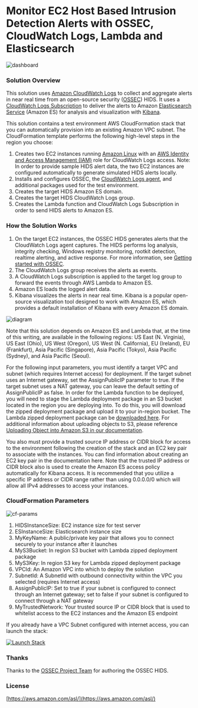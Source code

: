 # Monitor EC2 Host Based Intrusion Detection Alerts with OSSEC, CloudWatch Logs, Lambda and Elasticsearch

![dashboard](https://github.com/awslabs/hids-cloudwatchlogs-elasticsearch-template/blob/master/images/hids-dashboard.png)

### Solution Overview
This solution uses [Amazon CloudWatch Logs](http://docs.aws.amazon.com/AmazonCloudWatch/latest/logs/WhatIsCloudWatchLogs.html) to collect and aggregate alerts in near real time from an open-source security ([OSSEC](http://ossec.github.io/)) HIDS. It uses a [CloudWatch Logs Subscription](http://docs.aws.amazon.com/AmazonCloudWatch/latest/logs/Subscriptions.html) to deliver the alerts to Amazon [Elasticsearch Service](https://aws.amazon.com/elasticsearch-service/) (Amazon ES) for analysis and visualization with [Kibana](https://en.wikipedia.org/wiki/Kibana).

This solution contains a test environment AWS CloudFormation stack that you can automatically provision into an existing Amazon VPC subnet. The CloudFormation template performs the following high-level steps in the region you choose:

1.	Creates two EC2 instances running [Amazon Linux](https://aws.amazon.com/amazon-linux-ami/) with an [AWS Identity and Access Management (IAM)](http://docs.aws.amazon.com/AWSEC2/latest/UserGuide/iam-roles-for-amazon-ec2.html) role for CloudWatch Logs access. Note: In order to provide sample HIDS alert data, the two EC2 instances are configured automatically to generate simulated HIDS alerts locally.
2.	Installs and configures OSSEC, the [CloudWatch Logs agent](http://docs.aws.amazon.com/AmazonCloudWatch/latest/logs/QuickStartEC2Instance.html), and additional packages used for the test environment.
3.	Creates the target HIDS Amazon ES domain.
4.	Creates the target HIDS CloudWatch Logs group.
5.	Creates the Lambda function and CloudWatch Logs Subscription in order to send HIDS alerts to Amazon ES.

### How the Solution Works
1.	On the target EC2 instances, the OSSEC HIDS generates alerts that the CloudWatch Logs agent captures. The HIDS performs log analysis, integrity checking, Windows registry monitoring, rootkit detection, realtime alerting, and active response. For more information, see [Getting started with OSSEC](http://ossec.github.io/docs/manual/non-technical-overview.html).
2.	The CloudWatch Logs group receives the alerts as events.
3.	A CloudWatch Logs subscription is applied to the target log group to forward the events through AWS Lambda to Amazon ES.
4.	Amazon ES loads the logged alert data.
5.	Kibana visualizes the alerts in near real time. Kibana is a popular open-source visualization tool designed to work with Amazon ES, which provides a default installation of Kibana with every Amazon ES domain.

![diagram](https://github.com/awslabs/hids-cloudwatchlogs-elasticsearch-template/blob/master/images/hids-cwl-es.png)

Note that this solution depends on Amazon ES and Lambda that, at the time of this writing, are available in the following regions: US East (N. Virginia), US East (Ohio), US West (Oregon), US West (N. California), EU (Ireland), EU (Frankfurt), Asia Pacific (Singapore), Asia Pacific (Tokyo), Asia Pacific (Sydney), and Asia Pacific (Seoul).

For the following input parameters, you must identify a target VPC and subnet (which requires Internet access) for deployment. If the target subnet uses an Internet gateway, set the AssignPublicIP parameter to true. If the target subnet uses a NAT gateway, you can leave the default setting of AssignPublicIP as false.
In order for the Lambda function to be deployed, you will need to stage the Lambda deployment package in an S3 bucket located in the region you are deploying into. To do this, you will download the zipped deployment package and upload it to your in-region bucket. The Lambda zipped deployment package can be [downloaded here](https://github.com/awslabs/hids-cloudwatchlogs-elasticsearch-template/raw/master/lambda-consumer/deployment-package/hids-lambda-consumer.zip). For additional information about uploading objects to S3, please reference [Uploading Object into Amazon S3 in our documentation](http://docs.aws.amazon.com/AmazonS3/latest/UG/UploadingObjectsintoAmazonS3.html).

You also must provide a trusted source IP address or CIDR block for access to the environment following the creation of the stack and an EC2 key pair to associate with the instances. You can find information about creating an EC2 key pair in the documentation here. Note that the trusted IP address or CIDR block also is used to create the Amazon ES access policy automatically for Kibana access. It is recommended that you utilize a specific IP address or CIDR range rather than using 0.0.0.0/0 which will allow all IPv4 addresses to access your instances.

### CloudFormation Parameters
![cf-params](https://github.com/awslabs/hids-cloudwatchlogs-elasticsearch-template/blob/master/images/cf-params.png)

1.	HIDSInstanceSize:
EC2 instance size for test server
2.	ESInstanceSize:
Elasticsearch instance size
3.	MyKeyName:
A public/private key pair that allows you to connect securely to your instance after it launches
4.  MyS3Bucket:
In region S3 bucket with Lambda zipped deployment package
5.	MyS3Key:
In region S3 key for Lambda zipped deployment package
6.	VPCId:
An Amazon VPC into which to deploy the solution
7.	SubnetId:
A SubnetId with outbound connectivity within the VPC you selected (requires Internet access)
8.	AssignPublicIP:
Set to true if your subnet is configured to connect through an Internet gateway; set to false if your subnet is configured to connect through a NAT gateway
9.	MyTrustedNetwork:
Your trusted source IP or CIDR block that is used to whitelist access to the EC2 instances and the Amazon ES endpoint


If you already have a VPC Subnet configured with internet access, you can launch the stack:

[launch-stack]:https://console.aws.amazon.com/cloudformation/home?#/stacks/new?stackName=HIDS-Alerts-ES-Test-Stack&templateURL=https://s3.amazonaws.com/hids-cwl-es-artifacts/hids-cwl-es.template

[![Launch Stack](https://github.com/awslabs/hids-cloudwatchlogs-elasticsearch-template/blob/master/images/launch-stack.png)][launch-stack]

### Thanks
Thanks to the [OSSEC Project Team](http://ossec.github.io/about.html#ossec-team) for authoring the OSSEC HIDS.

### License
[https://aws.amazon.com/asl/](https://aws.amazon.com/asl/)

